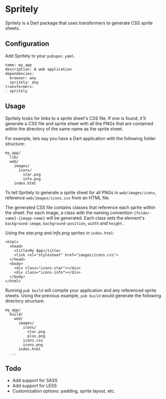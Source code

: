 # Spritely
Spritely is a Dart package that uses transformers to generate CSS sprite sheets.

## Configuration
Add Spritely to your `pubspec.yaml`.

```
name: my_app
description: A web application
dependencies:
  browser: any
  spritely: any
transformers:
- spritely
```

## Usage
Spritely looks for links to a sprite sheet's CSS file. If one is found, it'll generate a CSS file and sprite sheet with all the PNGs that are contained within the directory of the same name as the sprite sheet.

For example, lets say you have a Dart application with the following folder structure:

```
my_app/
  lib/
  web/
    images/
      icons/
        star.png
        info.png
    index.html
```

To tell Spritely to generate a sprite sheet for all PNGs in `web/images/icons`, reference `web/images/icons.css` from an HTML file.

The generated CSS file contains classes that reference each sprite within the sheet. For each image, a class with the naming convention `{folder-name}-{image-name}` will be generated. Each class sets the element's `background-image`, `background-position`, `width` and `height`.

Using the *star.png* and *info.png* sprites in `index.html`:

```
<html>
  <head>
    <title>My App</title>
    <link rel="stylesheet" href="images/icons.css">
  </head>
  <body>
  	<div class="icons-star"></div>
  	<div class="icons-info"></div>
  </body>
</html>
```

Running `pub build` will compile your application and any referenced sprite sheets. Using the previous example, `pub build` would generate the following directory structure:

```
my_app/
  build/
    web/
      images/
        icons/
          star.png
          plus.png
        icons.css
        icons.png
      index.html
  ...
```

## Todo
* Add support for SASS
* Add support for LESS
* Customization options: padding, sprite layout, etc.